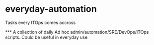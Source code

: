 # everyday-automation
Tasks every ITOps comes accross

*** A collection of daily Ad hoc admin/automation/SRE/DevOps/ITOps scripts. Could be useful in everyday use

